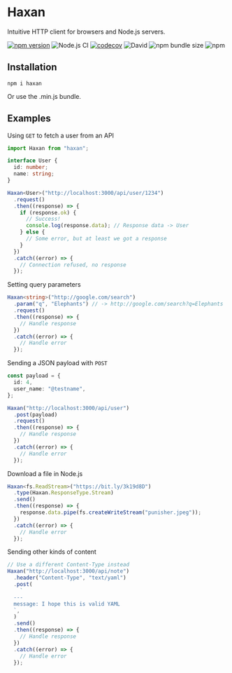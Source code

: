 # Haxan

Intuitive HTTP client for browsers and Node.js servers.

[![npm version](https://badge.fury.io/js/haxan.svg)](https://badge.fury.io/js/haxan.svg)
![Node.js CI](https://github.com/marvin-j97/haxan/workflows/Node.js%20CI/badge.svg)
[![codecov](https://codecov.io/gh/marvin-j97/haxan/branch/dev/graph/badge.svg)](https://codecov.io/gh/marvin-j97/haxan)
![David](https://img.shields.io/david/dotvirus/haxan)
![npm bundle size](https://img.shields.io/bundlephobia/minzip/haxan)
![npm](https://img.shields.io/npm/dw/haxan)

## Installation

```
npm i haxan
```

Or use the .min.js bundle.

## Examples

Using `GET` to fetch a user from an API

```typescript
import Haxan from "haxan";

interface User {
  id: number;
  name: string;
}

Haxan<User>("http://localhost:3000/api/user/1234")
  .request()
  .then((response) => {
    if (response.ok) {
      // Success!
      console.log(response.data); // Response data -> User
    } else {
      // Some error, but at least we got a response
    }
  })
  .catch((error) => {
    // Connection refused, no response
  });
```

Setting query parameters

```typescript
Haxan<string>("http://google.com/search")
  .param("q", "Elephants") // -> http://google.com/search?q=Elephants
  .request()
  .then((response) => {
    // Handle response
  })
  .catch((error) => {
    // Handle error
  });
```

Sending a JSON payload with `POST`

```typescript
const payload = {
  id: 4,
  user_name: "@testname",
};

Haxan("http://localhost:3000/api/user")
  .post(payload)
  .request()
  .then((response) => {
    // Handle response
  })
  .catch((error) => {
    // Handle error
  });
```

Download a file in Node.js

```typescript
Haxan<fs.ReadStream>("https://bit.ly/3k19d8D")
  .type(Haxan.ResponseType.Stream)
  .send()
  .then((response) => {
    response.data.pipe(fs.createWriteStream("punisher.jpeg"));
  })
  .catch((error) => {
    // Handle error
  });
```

Sending other kinds of content

```typescript
// Use a different Content-Type instead
Haxan("http://localhost:3000/api/note")
  .header("Content-Type", "text/yaml")
  .post(
    `
  ---
  message: I hope this is valid YAML
  `,
  )
  .send()
  .then((response) => {
    // Handle response
  })
  .catch((error) => {
    // Handle error
  });
```
